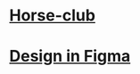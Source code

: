 # [**Horse-club**](https://ilyadevn.github.io/Horse-club/) 
# [**Design in Figma**](https://www.figma.com/file/3XHXfM8QHj5xseLsIrzjxs/%D0%9A%D0%BE%D0%BD%D0%BD%D1%8B%D0%B9-%D0%BA%D0%BB%D1%83%D0%B1-(Copy)?node-id=0%3A1)
